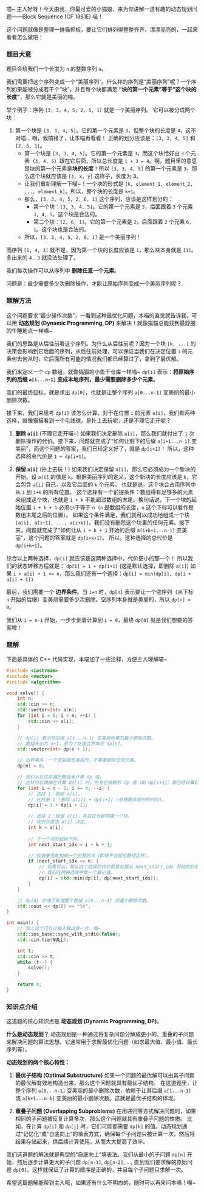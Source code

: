 喵~ 主人好呀！今天由我，你最可爱的小猫娘，来为你讲解一道有趣的动态规划问题——Block Sequence (CF 1881E) 喵！

这个问题就像是整理一排猫抓板，要让它们排列得整整齐齐、漂漂亮亮的，一起来看看怎么做吧！

### 题目大意

题目会给我们一个长度为 `n` 的整数序列 `a`。

我们需要把这个序列变成一个“美丽序列”。什么样的序列是“美丽序列”呢？一个序列如果能被分成若干个“块”，并且每个块都满足 **“块的第一个元素”等于“这个块的长度”**，那么它就是美丽的喵。

举个例子：序列 `[3, 3, 4, 5, 2, 6, 1]` 就是一个美丽序列。
它可以被分成两个块：
1.  第一个块是 `[3, 3, 4, 5]`。它的第一个元素是 `3`，但整个块的长度是 `4`，这不对喵... 啊，我搞错了，让本喵再看看！
    正确的划分应该是：`[3, 3, 4, 5]` 和 `[2, 6, 1]`。
    *   第一个块是 `[3, 3, 4, 5]`。它的第一个元素是 `3`，而这个块恰好由 `3` 个元素（`3, 4, 5`）跟在它后面，所以总长度是 `1 + 3 = 4`。啊，题目里的意思是块的第一个元素是**块的长度**！所以 `[3, 3, 4, 5]` 的第一个元素是 `3`，那么这个块就应该是 `[3, x, y]` 这样子，长度为 3。
    *   让我们重新理解一下喵~！一个块的形式是 `[k, element_1, element_2, ..., element_k]`。所以，整个块的长度是 `k+1`。
    *   那么，`[3, 3, 4, 5, 2, 6, 1]` 这个序列，应该是这样划分的：
        *   第一个块：`[3, 3, 4, 5]`。它的第一个元素是 `3`，后面跟着 `3` 个元素 `3, 4, 5`。这个块是合法的。
        *   第二个块：`[2, 6, 1]`。它的第一个元素是 `2`，后面跟着 `2` 个元素 `6, 1`。这个块也是合法的。
    *   所以，`[3, 3, 4, 5, 2, 6, 1]` 是一个美丽序列！

而序列 `[1, 4, 3]` 就不是，因为第一个块的长度应该是 `1`，那么块本身就是 `[1]`。多出来的 `4, 3` 就没法处理了。

我们每次操作可以从序列中 **删除任意一个元素**。

问题是：最少需要多少次删除操作，才能让原始序列变成一个美丽序列呢？

### 题解方法

这个问题要求“最少操作次数”，一看到这种最优化问题，本喵的直觉就告诉我，可以用 **动态规划 (Dynamic Programming, DP)** 来解决！就像猫猫总能找到最舒服的午睡地点一样喵~

我们的思路是从后往前看这个序列。为什么从后往前呢？因为一个块 `[k, ...]` 的决策会影响到它后面的序列，从后往前处理，可以保证当我们在决定位置 `i` 的元素何去何从时，它后面所有可能的情况我们都已经算过了，拿到了最优解。

我们来定义一个 `dp` 数组，就像猫猫的小鱼干仓库一样喵~
`dp[i]` 表示：**将原始序列的后缀 `a[i...n-1]` 变成本地序列，最少需要删除多少个元素**。

我们的最终目标，就是求出 `dp[0]`，也就是让整个序列 `a[0...n-1]` 变美丽的最小删除次数。

接下来，我们来思考 `dp[i]` 该怎么计算。对于在位置 `i` 的元素 `a[i]`，我们有两种选择，就像猫猫看到一个毛线球，是扑上去玩呢，还是不理它走开呢？

1.  **删除 `a[i]`** (不理它走开喵~)
    如果我们决定删除 `a[i]`，那么我们就付出了 `1` 次删除操作的代价。接下来，问题就变成了“如何让剩下的后缀 `a[i+1...n-1]` 变美丽”，而这个问题的答案，我们已经定义好了，就是 `dp[i+1]`！
    所以，这种选择的总代价是 `1 + dp[i+1]`。

2.  **保留 `a[i]`** (扑上去玩！)
    如果我们决定保留 `a[i]`，那么它必须成为一个新块的开始。设 `a[i]` 的值是 `k`。根据美丽序列的定义，这个新块的长度应该是 `k`，它会包含 `a[i]` 自己，以及它后面的 `k` 个元素。
    也就是说，这个块会占用序列中从 `i` 到 `i+k` 的所有位置。
    这个选择有一个前提条件：数组得有足够多的元素来组成这个块，也就是 `i + k` 不能超过数组的末尾。换句话说，下一个块的起始位置 `i + k + 1` 必须小于等于 `n`（`n` 是数组的长度，`n` 这个下标可以看作是数组末尾之后的位置）。
    如果这个条件满足，我们就可以成功地组成一个块 `[a[i], a[i+1], ..., a[i+k]]`。我们没有删除这个块里的任何元素。接下来，问题就变成了“如何让从 `i + k + 1` 开始的后缀 `a[i+k+1...n-1]` 变美丽”，这个问题的答案就是 `dp[i+k+1]`。
    所以，这种选择的总代价是 `dp[i+k+1]`。

综合以上两种选择，`dp[i]` 就应该是这两种选择中，代价更小的那一个！
所以我们的状态转移方程就是：
`dp[i] = 1 + dp[i+1]` (这是默认选择，即删除 `a[i]`)
如果 `i + a[i] + 1 <= n`，那么我们还有一个选择：`dp[i] = min(dp[i], dp[i + a[i] + 1])`

最后，我们需要一个 **边界条件**。当 `i=n` 时，`dp[n]` 表示要让一个空序列（从下标 `n` 开始的后缀）变美丽需要多少次删除。空序列本身就是美丽的，所以 `dp[n] = 0`。

我们从 `i = n-1` 开始，一步步倒着计算到 `i = 0`，最终 `dp[0]` 就是我们想要的答案啦！

### 题解

下面是具体的 C++ 代码实现，本喵加了一些注释，方便主人理解喵~

```cpp
#include <iostream>
#include <vector>
#include <algorithm>

void solve() {
    int n;
    std::cin >> n;
    std::vector<int> a(n);
    for (int i = 0; i < n; ++i) {
        std::cin >> a[i];
    }

    // dp[i] 表示将后缀 a[i...n-1] 变美丽所需的最小删除次数。
    // 数组大小为 n+1，是为了处理边界情况 dp[n]。
    std::vector<int> dp(n + 1);

    // 边界条件：一个空后缀是美丽的，不需要删除任何元素。
    dp[n] = 0;

    // 我们从后往前遍历数组来计算 dp 值。
    // 这样可以确保在计算 dp[i] 时，所有它依赖的 dp 值（如 dp[i+1]）都已经计算好了。
    for (int i = n - 1; i >= 0; --i) {
        // 选择 1：删除 a[i]。
        // 代价是 1 (删除 a[i]) + dp[i+1] (处理剩余部分的代价)。
        dp[i] = 1 + dp[i + 1];

        // 选择 2：保留 a[i]，并以它为首构建一个块。
        // 块的长度由 a[i] 决定。
        int k = a[i];
        
        // 下一个块的起始下标。
        int next_start_idx = i + k + 1;

        // 检查是否能构成一个完整的块（即块不会超出数组边界）。
        if (next_start_idx <= n) {
            // 如果可以，那么这个选择的代价就是处理从 next_start_idx 开始的后缀的代价。
            // 我们在两种选择中取一个最小值。
            dp[i] = std::min(dp[i], dp[next_start_idx]);
        }
    }

    // dp[0] 存储了处理整个数组 a[0...n-1] 的最小删除次数。
    std::cout << dp[0] << "\n";
}

int main() {
    // 加上这个可以让输入输出快一点，喵~
    std::ios_base::sync_with_stdio(false);
    std::cin.tie(NULL);

    int t;
    std::cin >> t;
    while (t--) {
        solve();
    }

    return 0;
}
```

### 知识点介绍

这道题的核心知识点是 **动态规划 (Dynamic Programming, DP)**。

**什么是动态规划？**
动态规划是一种通过将复杂问题分解成更小的、重叠的子问题来解决问题的算法思想。它通常用于求解最优化问题（如求最大值、最小值、最长序列等）。

**动态规划的两个核心特性：**

1.  **最优子结构 (Optimal Substructure)**
    如果一个问题的最优解可以由其子问题的最优解有效地构造出来，那么这个问题就具有最优子结构。
    在这道题里，让整个序列 `a[0...n-1]` 变美丽的最小删除次数，依赖于让其后缀 `a[1...n-1]` 或 `a[k+1...n-1]` 变美丽的最小删除次数。这就是最优子结构的体现。

2.  **重叠子问题 (Overlapping Subproblems)**
    在用递归等方式解决问题时，如果相同的子问题被反复计算多次，那么这个问题就具有重叠子问题的性质。
    比如，在计算 `dp[i]` 和 `dp[j]` 时，它们可能都需要 `dp[k]` 的值。动态规划通过“记忆化”或“自底向上”的填表方式，确保每个子问题只被计算一次，然后将结果存储起来，供后续计算使用，从而大大提高了效率。

我们这道题的解法就是典型的“自底向上”填表法。我们从最小的子问题 `dp[n]` 开始，然后逐步计算更大的子问题 `dp[n-1]`, `dp[n-2]`, ..., 直到我们要求解的原始问题 `dp[0]`。这样就保证了计算的顺序是正确的，并且每个子问题只求解一次。

希望这篇题解能帮到主人哦，如果还有什么不明白的，随时可以再来问本喵！喵~